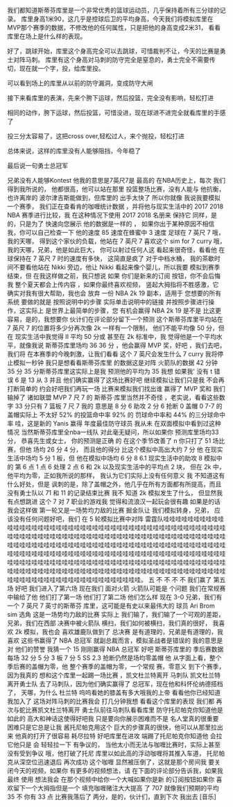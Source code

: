 

我们都知道斯蒂芬库里是一个非常优秀的篮球运动员，几乎保持着所有三分球的记录。
库里身高1米90，这几乎是控球后卫的平均身高，今天我们将模拟库里在MVP那个赛季的数据，不修改他的任何属性，只是把他的身高变成2米31， 看看库里在场上是什么样的表现。

好了，跳球开始，库里这个身高完全可以去跳球，可惜裁判不让，今天的比赛是勇士对阵马刺。
库里有这个身高对马刺的防守完全是窒息的，勇士完全不需要传切，现在就一个字，投，给库里投。

可以看到场上的库里从以前的防守漏洞，变成防守大闸

接下来看库里的表演，先来个胯下运球，然后投篮，完全没有影响，轻松打进

相同的动作，胯下运球，然后投篮，可惜没进，现在球进不进完全就看库里的手感了

投三分太容易了，这把cross over,轻松过人，来个抛投，轻松打进

总体来说，这样的库里没有人能够阻挡，今年稳了

最后说一句勇士总冠军

兄弟没有人能够Kontest
他我的意思是7英尺7是
最高的 在NBA历史上，每次
我们得到我所说的，
他都很高，他可以站在那里
投篮整场比赛，没有人能与
他抗衡，也许离岸的
波尔津吉斯能做到，但库里的
出手太快了 所以你就像
我说我要模拟一个赛季，
我们正在查看肯的咖喱统计数据
，并将他与现实生活中的 2017 2018 NBA
赛季进行比较，我
在这种情况下使用 2017 2018 名册来
保持它 同样，是的，只是为了
快速向您展示 他的数据是一样的
，
如果你出于某种原因不相信我，你可以自己检查一下
他的速度 85 速度在蜂蜜中 3 速度
足球在 7 英尺 7 哦，我的天哪，
得到这个家伙的负载，他站在
7 英尺 7 喜欢这个 sim for 7
curry
哦，我的天哪，兄弟，他是如此巨大，
你可以射过任何人这
看起来很奇怪，看看他
在球保持在 7 英尺 7 时的速度有多快，
这简直是疯了
对于中档水桶，
我的茶歇时间不要看他站在
Nikki 旁边，他让 Nikki
看起来像个婴儿，所以我要
模拟到赛季结束，但
在我这样做之前，我只想说 如果
你们是新来的订阅
按钮，你不会后悔我
整个夏天都会上传内容
，如果你最终喜欢视频，
竖起大拇指将不胜感激，它
确实对我有很大帮助，我也会
放弃 一份 NBA 2k 19 副本，适用于
您想要的所有系统 要做的就是
按照说明中的步骤
实际单击说明中的链接
并按照步骤进行操作，这实际上
是世界上最简单的步骤，您
有机会赢得 NBA 2k 19 是不是
比这更容易，是的，我想要你
伙计们在评论部分留下一个预测
这个斯蒂芬库里平均站在 7
英尺 7 的位置将多少分再次像 2k 一样有一个限制，
他们不能平均像 50 分，但在
现实生活中我觉得 II 平均 50
分或 甚至在 2k 标准中，我
觉得他是一个平均水平，就像我说
斯蒂芬库里场均 36 36 分
，他会赢得 MVP 奖，好吧
，我们去吧，我们将
在本赛季的今晚刺激，让我们看看
这个 7 英尺会发生什么 7 curry
我将停止模拟一秒钟
我只是想看看斯蒂芬库里
的数据这是对阵
火箭队的数据 42 分钟 35 分 35
分斯蒂芬库里这实际上是我
预测他的平均为 35 我想
如果我' 没有 t 错误 6 是 13 从 3 并且
他们确实赢得了这场比赛好吧
继续模拟让我们只是我
不会再打断简单的
约会好吧我们再玩一场
比赛来模拟我们找出谁
赢得了 MVP 奖和 我们输掉了
诸如联盟 MVP 7 尺 7 的
斯蒂芬·库里当然并不奇怪
，老实说，看看这些数字
33 分只有 7 篮板 7 尺 7 我的
意思是 8 分 6 助攻 2 分 6 抢断
0 盖帽 0 7-7 的盖帽实际上
不太好
52% 的投篮命中率 92% 的
罚球命中率和 44% 的三分球命中率 哇，这是新的 Yanis 赢得
年度最佳防守球员 我从未
在双面模拟中看到过这种情况
当然斯蒂芬库里全nba一线队
对此毫无疑问，所以如果你
预测库里场均33分，
恭喜先生或女士，
你的预测是正确
的 在这个季节改善了
n 你只打了 51 场比赛，但他
场均 26 分 4 分，
而且他的得分
比这个模拟中高出大约 7 分 他
在现实生活中场均 5 分 1 板，但
他在模拟中场均 6 分 8
6.1 现实生活中的助攻
8 模拟中的
第 6 点 1 点 6 处理
2 点 6 和 2k
以及现实生活中的平均点 2 块，
但在 2k 中，他平均为零，正如我所说的那样，
我认为它们实际上没有任何意义 我
不知道这有什么好处，但是
讽刺的是，除了盖帽之外，他几乎在所有方面都有所提高，而且
没有勇士队以 71 和 11 的记录结束比赛
我不
知道 2k 模拟发生了什么，
但显然我有点想跳进
这个 7 对 7 职业的游戏我
觉得和流浪汉一起玩会很有趣
如果是的话我会这样做 第一轮又是一场势均力敌的比赛
掘金队让
我们模拟转身，兄弟，
应该没有任何问题好吧，我们
在 5 轮模拟比赛中对阵
雷霆队哇哇哇哇哇哇哇哇哇哇哇哇哇哇哇哇哇哇哇哇哇哇哇哇哇哇哇哇哇哇哇哇哇哇哇哇哇哇哇哇哇哇哇哇哇哇哇哇哇哇哇哇哇哇哇哇哇哇哇哇哇哇哇哇哇哇哇哇哇哇哇哇哇哇哇哇哇哇哇哇哇哇哇哇哇哇哇哇哇哇哇哇哇哇哇哇哇哇哇哇哇哇哇哇哇哇哇哇哇哇哇哇哇哇哇哇哇哇哇哇哇哇哇哇哇哇哇哇哇哇哇哇哇哇哇哇哇哇哇哇哇哇哇哇哇哇哇哇哇哇哇哇哇哇哇哇哇哇哇哇哇哇哇哇哇哇哇哇哇哇哇哇哇哇哇哇哇哇哇哇哇哇哇哇哇哇哇哇哇哇哇哇哇哇哇哇哇哇哇哇哇哇哇哇哇哇哇哇哇哇哇哇哇哇哇哇哇哇哇哇哇哇哇哇哇哇哇哇哇哇哇哇哇哇哇哇哇哇哇哇哇哇哇哇哇哇哇哇。
五 不 不
不 不 我们赢了 第五场
好吧 我们进入了第六场 现在我们
面对火箭 火箭队可能是
个问题 我们在常规赛中输给了他
他们打了第一场
他们打了第二场 他们怎么样 现在 3-0
兄弟，我们有一个 7 英尺 7 英寸的斯蒂芬
库里，这可能是有史以来最伟大的
球员 Ari Brom sim 选角
这是一场势均力敌的比赛
实际上
我们输了，我们输了一个可观的差距，
兄弟，我们在西部
决赛中被火箭队
横扫，我们如何被横扫，我们真的很好，
我喜欢 2k 模拟，我也会
喜欢雄鹿队做到了 总决赛
是有道理的，兄弟是有道理的，我喜欢
这些书赢得了 NBA 总冠军
就副总裁而言，模拟圣战者是错误的 我的意思是对
他们的赞誉 我猜一个 15 刚刚赢得 NBA
总冠军 好吧 斯蒂芬库里的
季后赛数据 每场 32 分 5
分 3 板 7 分 5 SS
2.3 抢断仍然是场均零盖帽 他
从字面上看，整个
季后赛的盖帽为零，他
整个赛季的盖帽为零，一个常规
赛，零意义
到下个赛季，因为我真的
想和这个库里一起踢一场比赛
，凯文杜兰特离开
马刺队 凯文杜兰特离开勇士队
去了马刺队，因为他们确实赢得了
总冠军，现在他和科怀伦纳德搭档了，
天哪，为什么 杜兰特
呜呜看她的膝盖有多大哦我的上帝
看看他你已经知道我加入了
这场对阵马刺的比赛我会
打几分钟我想
看看这个库里的表现 我们都
再次与蛇比赛凯文杜兰特离开
勇士队前往马刺队看看库里
防守托尼帕克你知道他是如此的
高大和神话这使得好吧我
只是要向你展示困难而不是
名人堂真的很重要
困难只是它总是让我
酱托尼帕克用这个
巨大的步骤真的很快，他可以从那里拉出来
他真的打开了很容易
耗尽拉特
好吧库里在进攻
端踢了托尼帕克你知道他
会拉它他只是 会
轻轻拉一下 有争议的，
当他太小而无法与咖喱比赛时，实际上甚至没有受到争议
哦，他打破了托尼
库里以如此高的浮动咖喱将其推入车道，
托尼帕克从深空位迅速退后
再次成功 这个咖喱
显然被压倒了，这就是那个房间我
要关闭今天的视频，如果你
有更多的视频想法，请
在下面的评论部分告诉我，如果我最终
使用 想法我会
在那个视频中给你一个大喊如果你是新
的订阅按钮如果你
喜欢留下一个大拇指但是一个
填充咖喱赌注大大提高
了 707 就像我们预期的平均 35 不
你有 33 点 比赛我落后了
两分，是的，伙计们，直到下次
我出去
[音乐]